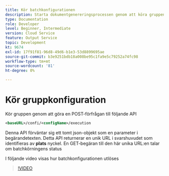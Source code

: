 ```yaml
---
title: Kör batchkonfigurationen
description: Starta dokumentgenereringsprocessen genom att köra gruppen
type: Documentation
role: Developer
level: Beginner, Intermediate
version: Cloud Service
feature: Output Service
topic: Development
kt: 9674
exl-id: 17f91f81-96d8-49d6-b1e3-53d8899695ae
source-git-commit: b3e9251bdb18a008be95c1fa9e5c79252a74fc98
workflow-type: tm+mt
source-wordcount: '81'
ht-degree: 0%

---
```


# Kör gruppkonfiguration

Kör gruppen genom att göra en POST-förfrågan till följande API

```xml
<baseURL>/confi/<configName>/execution
```

Denna API förväntar sig ett tomt json-objekt som en parameter i begärandetexten.
Detta API returnerar en unik URL i svarshuvudet som identifieras av **plats** nyckel.
En GET-begäran till den här unika URL:en talar om batchkörningens status

I följande video visas hur batchkonfigurationen utlöses

>[!VIDEO](https://video.tv.adobe.com/v/340242?quality=12&learn=on)
